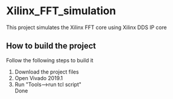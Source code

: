 # Xilinx_FFT_simulation
This project simulates the Xilinx FFT core using Xilinx DDS IP core
## How to build the project
Follow the following steps to build it
1.  Download the project files
2.  Open Vivado 2019.1
3.  Run "Tools-->run tcl script"\
    Done
